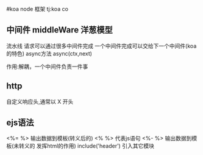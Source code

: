 #koa
node 框架
tj:koa co

## 中间件 middleWare 洋葱模型
  流水线  请求可以通过很多中间件完成 一个中间件完成可以交给下一个中间件(koa的特色)
  async方法 async(ctx,next)

  作用:解耦，一个中间件负责一件事

## http
  自定义响应头,通常以 X 开头

## ejs语法
  <%= %>  输出数据到模板(转义后的)
  <% %> 代表js语句
  <%- %> 输出数据到模板(未转义的 发挥html的作用)
  include('header') 引入其它模块
